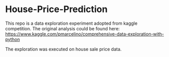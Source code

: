 # House-Price-Prediction

This repo is a data exploration experiment adopted from kaggle competition. The original analysis could be found here: https://www.kaggle.com/pmarcelino/comprehensive-data-exploration-with-python

The exploration was executed on house sale price data.
